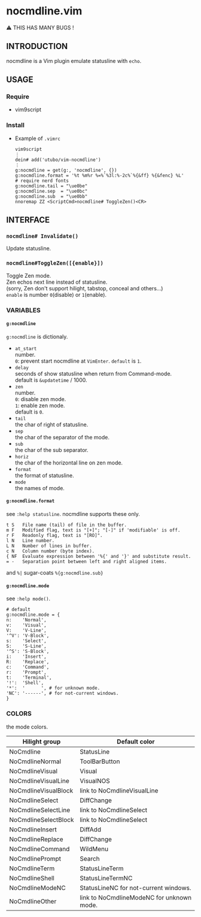 # nocmdline.vim

⚠ THIS HAS MANY BUGS !

## INTRODUCTION
nocmdline is a Vim plugin emulate statusline with `echo`.


## USAGE
### Require
- vim9script

### Install
- Example of `.vimrc`
  ```vim
  vim9script
  ⋮
  dein# add('utubo/vim-nocmdline')
  ⋮
  g:nocmdline = get(g:, 'nocmdline', {})
  g:nocmdline.format = '%t %m%r %=%`%3l:%-2c%`%{&ff} %{&fenc} %L'
  # require nerd fonts
  g:nocmdline.tail = "\ue0be"
  g:nocmdline.sep  = "\ue0bc"
  g:nocmdline.sub  = "\ue0bb"
  nnoremap ZZ <ScriptCmd>nocmdline# ToggleZen()<CR>
  ```


## INTERFACE
### `nocmdline# Invalidate()`
Update statusline.

### `nocmdline#ToggleZen([{enable}])`
Toggle Zen mode.  
Zen echos next line instead of statusline.  
(sorry, Zen don't support hilight, tabstop, conceal and others...)  
`enable` is number `0`(disable) or `1`(enable).

### VARIABLES
#### `g:nocmdline`
`g:nocmdline` is dictionaly.  

- `at_start`  
  number.  
  `0`: prevent start nocmdline at `VimEnter`. `default` is `1`.  
- `delay`  
  seconds of show statusline when return from Command-mode.  
  default is `&updatetime` / 1000.
- `zen`  
  number.  
  `0`: disable zen mode.  
  `1`: enable zen mode.  
  default is `0`.
- `tail`  
  the char of right of statusline.
- `sep`  
  the char of the separator of the mode.
- `sub`  
  the char of the sub separator.
- `horiz`  
  the char of the horizontal line on zen mode.
- `format`  
  the format of statusline.
- `mode`  
  the names of mode.

#### `g:nocmdline.format`
see `:help statusline`.
nocmdline supports these only.

```
t S   File name (tail) of file in the buffer.
m F   Modified flag, text is "[+]"; "[-]" if 'modifiable' is off.
r F   Readonly flag, text is "[RO]".
l N   Line number.
L N   Number of lines in buffer.
c N   Column number (byte index).
{ NF  Evaluate expression between '%{' and '}' and substitute result.
= -   Separation point between left and right aligned items.
```

and `%|` sugar-coats `%{g:nocmdline.sub}`

#### `g:nocmdline.mode`
see `:help mode()`.

```vim
# default
g:nocmdline.mode = {
n:    'Normal',
v:    'Visual',
V:    'V-Line',
'^V': 'V-Block',
s:    'Select',
S:    'S-Line',
'^S': 'S-Block',
i:    'Insert',
R:    'Replace',
c:    'Command',
r:    'Prompt',
t:    'Terminal',
'!':  'Shell',
'*':  '      ', # for unknown mode.
'NC': '------', # for not-current windows.
}
```

### COLORS
the mode colors.

|Hilight group        |Default color               |
|---------------------|----------------------------|
|NoCmdline            |StatusLine                  |
|NoCmdlineNormal      |ToolBarButton               |
|NoCmdlineVisual      |Visual                      |
|NoCmdlineVisualLine  |VisualNOS                   |
|NoCmdlineVisualBlock |link to NoCmdlineVisualLine |
|NoCmdlineSelect      |DiffChange                  |
|NoCmdlineSelectLine  |link to NoCmdlineSelect     |
|NoCmdlineSelectBlock |link to NoCmdlineSelect     |
|NoCmdlineInsert      |DiffAdd                     |
|NoCmdlineReplace     |DiffChange                  |
|NoCmdlineCommand     |WildMenu                    |
|NoCmdlinePrompt      |Search                      |
|NoCmdlineTerm        |StatusLineTerm              |
|NoCmdlineShell       |StatusLineTermNC            |
|NoCmdlineModeNC      |StatusLineNC for not-current windows. |
|NoCmdlineOther       |link to NoCmdlineModeNC for unknown mode. |

